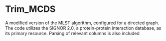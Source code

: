 # Trim_MCDS
A modified version of the MLST algorithm, configured for a directed graph. The code utilizes the SIGNOR 2.0, a protein-protein interaction database, as its primary resource. Parsing of relevant columns is also included 
